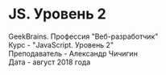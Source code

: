 # JS. Уровень 2
GeekBrains. Профессия "Веб-разработчик"<br />
Курс - "JavaScript. Уровень 2"<br />
Преподаватель - Александр Чичигин<br />
Дата - август 2018 года<br />